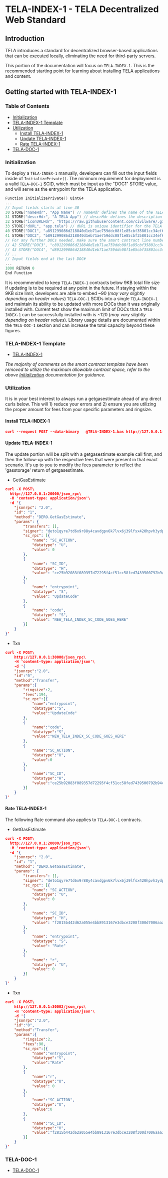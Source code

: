 # TELA-INDEX-1 - TELA Decentralized Web Standard <!-- omit in toc -->

## Introduction <!-- omit in toc -->
TELA introduces a standard for decentralized browser-based applications that can be executed locally, eliminating the need for third-party servers. 

This portion of the documentation will focus on `TELA-INDEX-1`. This is the recommended starting point for learning about installing TELA applications and content.

## Getting started with TELA-INDEX-1<!-- omit in toc -->

### Table of Contents <!-- omit in toc -->
- [Initialization](#initialization)
- [TELA-INDEX-1 Template](#tela-index-1-template)
- [Utilization](#utilization)
    - [Install TELA-INDEX-1](#install-tela-index-1)
    - [Update TELA-INDEX-1](#update-tela-index-1)
    - [Rate TELA-INDEX-1](#rate-tela-index-1)
- [TELA-DOC-1](../TELA-DOC-1/README.md)

### Initialization
To deploy a `TELA-INDEX-1` manually, developers can fill out the input fields inside of `InitializePrivate()`. The minimum requirement for deployment is a valid `TELA-DOC-1` SCID, which must be input as the "DOC1" STORE value, and will serve as the entrypoint for the TELA application.

```go
Function InitializePrivate() Uint64
... 
// Input fields starts at line 30
30 STORE("nameHdr", "App Name") // nameHdr defines the name of the TELA application, following the ART-NFA headers standard.
31 STORE("descrHdr", "A TELA App") // descrHdr defines the description of the TELA application, following the ART-NFA headers standard.
32 STORE("iconURLHdr", "https://raw.githubusercontent.com/civilware/.github/main/CVLWR.png") // iconURLHdr defines the URL for the icon representing the TELA application, following the ART-NFA headers standard. This should be of size 100x100.
33 STORE("dURL", "app.tela") // dURL is unique identifier for the TELA application, ex myapp.tela.
40 STORE("DOC1", "a891299086d218840d1eb71ae759ddc08f1e85cbf35801cc34ef64b4b07939c9") // DOC#s are installed TELA-DOC-1 SCIDs to be used in this TELA application. DOC1 will be used as the entrypoint for the application, a valid DOC1 k/v store is the minimum requirement for a TELA application.
41 STORE("DOC2", "b891299086d218840d1eb71ae759ddc08f1e85cbf35801cc34ef64b4b07939c8") // Further DOCs can be added/removed as required. All DOC stores that are used on the contract must have a valid SCID value otherwise the INDEX will not be validated when serving.
// For any further DOCs needed, make sure the smart contract line number and DOC# increment++ 
// 42 STORE("DOC3", "c891299086d218840d1eb71ae759ddc08f1e85cbf35801cc34ef64b4b07939c7")
// 43 STORE("DOC4", "d891299086d218840d1eb71ae759ddc08f1e85cbf35801cc34ef64b4b07939c6")
// ..
// Input fields end at the last DOC#
...
1000 RETURN 0
End Function
```
It is recommended to keep `TELA-INDEX-1` contracts below 9KB total file size if updating is to be required at any point in the future. If staying within the 9KB size limit, developers are able to embed ~90 (<i>may vary slightly depending on header values</i>) `TELA-DOC-1` SCIDs into a single `TELA-INDEX-1` and maintain its ability to be updated with more DOCs than it was originally installed with. Current test show the maximum limit of DOCs that a `TELA-INDEX-1` can be successfully installed with is ~120 (<i>may vary slightly depending on header values</i>). Library usage details are documented within the `TELA-DOC-1` section and can increase the total capacity beyond these figures. 

### TELA-INDEX-1 Template
* [TELA-INDEX-1](TELA-INDEX-1.bas)

 <i>The majority of comments on the smart contract template have been removed to utilize the maximum allowable contract space, refer to the above [Initialization](#initialization) documentation for guidance</i>.

### Utilization
It is in your best interest to always run a getgasestimate ahead of any direct curls below. This will 1) reduce your errors and 2) ensure you are utilizing the proper amount for fees from your specific parameters and ringsize. 

#### Install TELA-INDEX-1
```json
curl --request POST --data-binary   @TELA-INDEX-1.bas http://127.0.0.1:30000/install_sc;
```

#### Update TELA-INDEX-1
The update portion will be split with a getgasestimate example call first, and then the follow-up with the respective fees that were present in that exact scenario. It's up to you to modify the fees parameter to reflect the 'gasstorage' return of getgasestimate.

- GetGasEstimate
```json
curl -X POST\
  http://127.0.0.1:20000/json_rpc\
  -H 'content-type: application/json'\
  -d '{
    "jsonrpc": "2.0",
    "id": "1",
    "method": "DERO.GetGasEstimate",
    "params": {
        "transfers": [],
        "signer": "deto1qyre7td6x9r88y4cavdgpv6k7lvx6j39lfsx420hpvh3ydpcrtxrxqg8v8e3z",
        "sc_rpc": [{
            "name": "SC_ACTION",
            "datatype": "U",
            "value": 0
        },
        {
            "name": "SC_ID",
            "datatype": "H",
            "value": "ce25b92083f089357d72295f4cf51cc58fed7439500792b94c85244f1067279e"
        },
        {
            "name": "entrypoint",
            "datatype": "S",
            "value": "UpdateCode"
        },
        {
            "name": "code",
            "datatype": "S",
            "value": "NEW_TELA_INDEX_SC_CODE_GOES_HERE"
        }]
    }
}'
```

- Txn
```json
curl -X POST\
    http://127.0.0.1:30000/json_rpc\
    -H 'content-type: application/json'\
    -d '{
    "jsonrpc":"2.0",
    "id":"0",
    "method":"Transfer",
    "params":{
        "ringsize":2,
        "fees":194,
        "sc_rpc":[{
            "name":"entrypoint",
            "datatype":"S",
            "value":"UpdateCode"
        },
        {
            "name":"code",
            "datatype":"S",
            "value":"NEW_TELA_INDEX_SC_CODE_GOES_HERE"
        },
        {
            "name":"SC_ACTION",
            "datatype":"U",
            "value":0
        },
        {
            "name":"SC_ID",
            "datatype":"H",
            "value":"ce25b92083f089357d72295f4cf51cc58fed7439500792b94c85244f1067279e"
        }]
    }
}'
```

#### Rate TELA-INDEX-1
The following Rate command also applies to `TELA-DOC-1` contracts.

- GetGasEstimate
```json
curl -X POST\
  http://127.0.0.1:20000/json_rpc\
  -H 'content-type: application/json'\
  -d '{
    "jsonrpc": "2.0",
    "id": "1",
    "method": "DERO.GetGasEstimate",
    "params": {
        "transfers": [],
        "signer": "deto1qyre7td6x9r88y4cavdgpv6k7lvx6j39lfsx420hpvh3ydpcrtxrxqg8v8e3z",
        "sc_rpc": [{
            "name": "SC_ACTION",
            "datatype": "U",
            "value": 0
        },
        {
            "name": "SC_ID",
            "datatype": "H",
            "value": "f2815b442d62a055e4bb8913167e3dbce3208f300d7006aaa3a2f127b06de29d"
        },
        {
            "name": "entrypoint",
            "datatype": "S",
            "value": "Rate"
        },
        {
            "name": "r",
            "datatype": "U",
            "value": 0
        }]
    }
}'
```

- Txn
```json
curl -X POST\
    http://127.0.0.1:30002/json_rpc\
    -H 'content-type: application/json'\
    -d '{
    "jsonrpc":"2.0",
    "id":"0",
    "method":"Transfer",
    "params":{
        "ringsize":2,
        "fees":90,
        "sc_rpc":[{
            "name":"entrypoint",
            "datatype":"S",
            "value":"Rate"
        },
        {
            "name":"r",
            "datatype":"U",
            "value": 0
        },
        {
            "name":"SC_ACTION",
            "datatype":"U",
            "value":0
        },
        {
            "name":"SC_ID",
            "datatype":"H",
            "value":"f2815b442d62a055e4bb8913167e3dbce3208f300d7006aaa3a2f127b06de29d"
        }]
    }
}'
```

### TELA-DOC-1
* [TELA-DOC-1](../TELA-DOC-1/README.md)